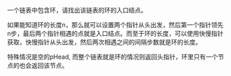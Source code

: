 一个链表中包含环，请找出该链表的环的入口结点。

如果能知道环的长度n，那么就可以设置两个指针从头出发，然后第一个指针领先n步，最后两个指针相遇的点就是入口结点。而至于环的长度，可以使用快慢指针获取，快慢指针从头出发，然后两次相遇之间的间隔步数就是环的长度。

特殊情况是空的pHead, 而整个链表就是环的情况则返回头指针，环里只有一个节点的也会返回该节点。